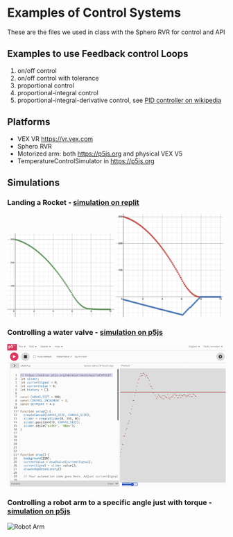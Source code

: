 # Examples of Control Systems

These are the files we used in class with the Sphero RVR for control and API

## Examples to use Feedback control Loops

1. on/off control
2. on/off control with tolerance
3. proportional control
4. proportional-integral control
5. proportional-integral-derivative control, see [PID controller on wikipedia](https://en.wikipedia.org/wiki/PID_controller)


## Platforms

- VEX VR https://vr.vex.com
- Sphero RVR
- Motorized arm: both https://p5js.org and physical VEX V5
- TemperatureControlSimulator in https://p5js.org

## Simulations

### Landing a Rocket - [simulation on replit](https://replit.com/@kreier/LandingRocket)

<img src="LandingRocket/desmos.png" width="49%"> <img src="LandingRocket/desmos2.png" width="49%">

### Controlling a water valve - [simulation on p5js](https://editor.p5js.org/mkreier/sketches/1oCHPXX3T)

![Water Valve](WaterValve/p5js.png)

### Controlling a robot arm to a specific angle just with torque - [simulation on p5js](https://editor.p5js.org/mkreier/sketches/nGUH6r8OU)

![Robot Arm](RobotArm/p5js.png)
